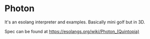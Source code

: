 # Photon
It's an esolang interpreter and examples. Basically mini golf but in 3D.

Spec can be found at https://esolangs.org/wiki/Photon_(Quintopia)